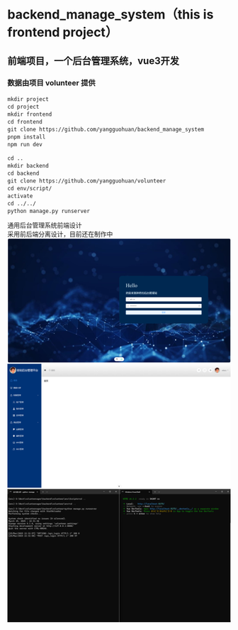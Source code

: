# backend_manage_system（this is frontend project）
## 前端项目，一个后台管理系统，vue3开发
### 数据由项目 volunteer 提供
`mkdir project`  
`cd project`  
`mkdir frontend`  
`cd frontend`  
`git clone https://github.com/yangguohuan/backend_manage_system`  
`pnpm install`  
`npm run dev`     
  
`cd ..`  
`mkdir backend`  
`cd backend`  
`git clone https://github.com/yangguohuan/volunteer`  
`cd env/script/`  
`activate`  
`cd ../../`  
`python manage.py runserver`  
  
 通用后台管理系统前端设计  
 采用前后端分离设计，目前还在制作中  
![image](github_media/login.png)
![image](github_media/content.png)
![image](github_media/dispersed.png)
